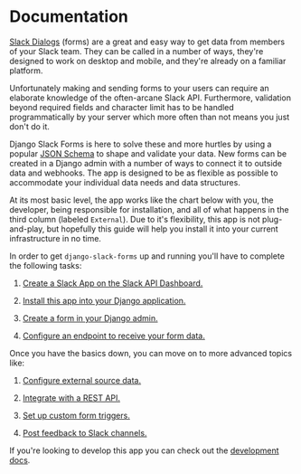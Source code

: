 # Documentation

[Slack Dialogs](https://api.slack.com/dialogs) (forms) are a great and easy way to get data from members of your Slack team. They can be called in a number of ways, they're designed to work on desktop and mobile, and they're already on a familiar platform.

Unfortunately making and sending forms to your users can require an elaborate knowledge of the often-arcane Slack API. Furthermore, validation beyond required fields and character limit has to be handled programmatically by your server which more often than not means you just don't do it.

Django Slack Forms is here to solve these and more hurtles by using a popular [JSON Schema](https://json-schema.org/understanding-json-schema/index.html) to shape and validate your data. New forms can be created in a Django admin with a number of ways to connect it to outside data and webhooks. The app is designed to be as flexible as possible to accommodate your individual data needs and data structures.

At its most basic level, the app works like the chart below with you, the developer, being responsible for installation, and all of what happens in the third column (labeled `External`). Due to it's flexibility, this app is not plug-and-play, but hopefully this guide will help you install it into your current infrastructure in no time.

In order to get `django-slack-forms` up and running you'll have to complete the following tasks:

1. [Create a Slack App on the Slack API Dashboard.](Slack-App.md)

2. [Install this app into your Django application.](Installation.md)

3. [Create a form in your Django admin.](Creating-Forms.md)

4. [Configure an endpoint to receive your form data.](Configuring-An-Endpoint.md)

Once you have the basics down, you can move on to more advanced topics like:

1. [Configure external source data.](Configuring-Source-Data.md)

2. [Integrate with a REST API.](Integrating-An-API.md)

3. [Set up custom form triggers.](Custom-Form-Triggers.md)

4. [Post feedback to Slack channels.](Slack-Feedback.md)

If you're looking to develop this app you can check out the [development docs](Developing-This-App.md).
